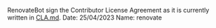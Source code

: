 RenovateBot sign the Contributor License Agreement as it is currently written in [CLA.md](../CLA.md).
Date: 25/04/2023
Name: renovate
